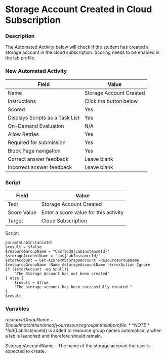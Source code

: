 # Storage Account Created in Cloud Subscription

### Description
The Automated Activity below will check if the student has created a storage account in the cloud subscription. Scoring needs to be enabled in the lab profile.

### New Automated Activity 

|Field|Value|
|---|---|
|Name|Storage Account Created|
|Instructions|Click the button below|
|Scored|Yes|
|Displays Scripts as a Task List|Yes|
|On-Demand Evaluation|N/A|
|Allow Retries|Yes|
|Required for submission|Yes|
|Block Page navigation|Yes|
|Correct answer feedback|Leave blank|
|Incorrect answer feedback|Leave blank|

### Script 

|Field|Value| 
|---|--|
|Text|Storage Account Created|
|Score Value|Enter a score value for this activity|
|Target|Cloud Subscription|

Script:

```
param($LabInstanceId) 
$result = $false
$resourceGroupName = "CSSTlod${LabInstanceId}"
$storageAccountName = "sa${LabInstanceId}"
$storAccount = Get-AzureRmStorageAccount -ResourceGroupName $resourceGroupName -Name $storageAccountName -ErrorAction Ignore    
if ($storAccount -eq $null){
    "The Storage Account has not been created"    
} else {
    $result = $true
    "The storage account has been successfully created."
}
$result
```

### Variables
$resourceGroupName - Should match the name of your resource group in the lab profile. **NOTE** lod${LabInstanceId} is added to resource group names automatically when a lab is launched and therefore should remain.

$storageAccountName - The name of the storage account the user is expected to create.
